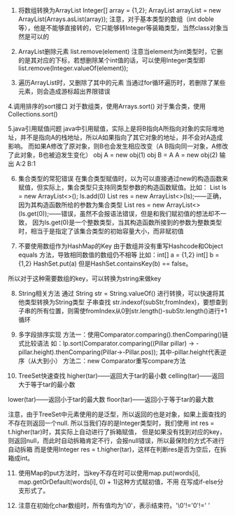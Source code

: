1. 将数组转换为ArrayList
    Integer[] array = {1,2};
    ArrayList<Integer> arrayList = new ArrayList<Integer>(Arrays.asList(array));
    注意，对于基本类型的数组（int doble等），他是不能够直接转的，它只能够转Integer等装箱类型，当然class对象当然是可以的

2. ArrayList删除元素
    list.remove(element)
    注意当element为int类型时，它删的是其对应的下标，若想删除某个int值的话，可以使用Integer类型即
    list.remove(Integer.valueOf(element));

3. 遍历ArrayList时，又删除了其中的元素
    当通过for循环遍历时，若删除了某些元素，则会造成游标超出界限错误

4.调用排序的sort接口
对于数组类，使用Arrays.sort()
对于集合类，使用Collections.sort()

5.java引用赋值问题
    java中引用赋值，实际上是将B指向A所指向对象的实际堆地址，并不是指向A的栈地址，所以A如果指向了其它对象的地址，并不会对A造成影响。
    而如果A修改了原对象，则B也会发生相应改变（A B指向同一对象，A修改了此对象，B也被迫发生变化）
    obj A = new obj(1)
    obj B = A
    A = new obj(2)
    输出
    A:2
    B:1

6. 集合类型的常犯错误
    在集合类型赋值时，以为可以直接通过new的构造函数来赋值，但实际上，集合类型只支持同类型参数的构造函数赋值。比如：
    List<Integer> ls = new ArrayList<>();
    ls.add(0)
    List<Integer> res = new ArrayList<>(ls);——正确，因为其构造函数所给的参数为集合类型
    List<Integer> res = new ArrayList<>(ls.get(0));——错误，虽然不会报语法错误，但是和我们赋初值的想法却不一致，
    因为ls.get(0)是一个整数类型，当其构造函数所接到的参数为整数类型时，相当于是指定了该集合类型的初始容量大小，而非赋初值


7. 不要使用数组作为HashMap的Key
由于数组并没有重写Hashcode和Object equals 方法，导致相同数值的数组仍不相等
比如：int[] a = {1,2}  int[] b = {1,2}     HashSet.put(a)
但是HashSet.containsKey(b) == false。

所以对于这种需要数组的key，可以转换为string来做key

8. String相关方法
通过 String str = String.valueOf() 进行转换，可以快速将其他类型转换为String类型
子串查找 str.indexof(subStr,fromIndex)，要想查到子串的所有位置，则需使fromIndex从0到str.length()-subStr.length()进行+1循环


9. 多字段排序实现
方法一：使用Comparator.comparing().thenComparing()链式比较语法
如：lp.sort(Comparator.comparing((Pillar pillar) -> -pillar.height).thenComparing(Pillar->-Pillar.pos));
其中-pillar.height代表逆序（从大到小）
方法二：new Comparator重写compare方法

10. TreeSet快速查找
higher(tar)——返回大于tar的最小数
celling(tar)——返回大于等于tar的最小数

lower(tar)——返回小于tar的最大数
floor(tar)——返回小于等于tar的最大数

注意，由于TreeSet中元素使用的是泛型，所以返回的也是对象，如果上面查找的不存在则返回一个null.
所以当我们存的是Integer类型时，我们使用 int res = t.higher(tar)时，其实际上自动进行了拆箱赋值，
但是如果没有找到对应的key，则返回null，而此时自动拆箱肯定不行，会报null错误，所以最保险的方式不进行自动拆箱
而是使用Integer res = t.higher(tar)，这样在判断res是否为空后，在拆箱成int。

11. 使用Map的put方法时，当key不存在时可以使用map.put(words[i], map.getOrDefault(words[i], 0) + 1)这种方式赋初值，不用
在写成if-else分支形式了。

12. 注意在初始化char数组时，所有值均为'\0'，表示结束符。'\0'!='0'!=' '